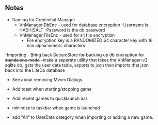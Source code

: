 ## Notes

- Naming for Credential Manager
	- VnManager.DbEnc - used for database encryption 
		-Username is HASH|SALT 
		-Password is the db password 
	- VnManager.FileEnc - used for all file encryption 
		- File encryption key is a RANDOMIZED 64 character key with 16 non alphanumeric characters 
		
		
-Importing
	- ~~Bring back SecureStore for backing up db encryption for standalone mode~~ 
	-make a seperate utility that takes the VnManager-v2 sqlite db, gets the user data table, exports to json
		then imports that json back into the LiteDb database
		
- See about removing Mvvm Dialogs

- Add toast when starting/stopping game
- Add recent games to quicklaunch bar
- minimize to taskbar when game is launched


- add "All" to UserData category when importing or adding a new game. 
